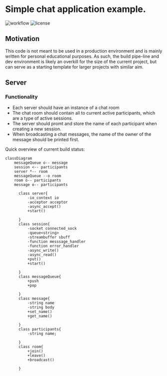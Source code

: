 # Simple chat application example.

![workflow](https://github.com/Deftextra/chat-server/workflows/chat-server%20build/badge.svg)
![license](https://camo.githubusercontent.com/bef6126309622c5d9e6e82cfe41b88a78a8ccf71/68747470733a2f2f696d672e736869656c64732e696f2f6769746875622f6c6963656e73652f686f73706974616c72756e2f686f73706974616c72756e)


## Motivation
This code is not meant to be used in a production environment and is mainly written
for personal educational purposes. As such, the build pipe-line and dev environment
is likely an overkill for the size of the current project, but can serve as a starting template for larger projects with similar aim.

## Server
### Functionality
* Each server should have an instance of a chat room
* The chat room should contain all to current active participants, which are a type of active sessions.
* The server should promt and store the name of each participant when creating a new session.
* When broadcasting a chat messages, the name of the owner of the message should be printed first.

Quick overview of current build status:

```mermaid
classDiagram
    messageQueue o-- message
    session <-- participants
    server *-- room
    messageQueue --o room
    room o-- participants
    message o-- participants

      class server{
          -io_context io
          -acceptor acceptor
          -async_accept()
          +start()
  
      }
      class session{
          -socket connected_sock
          -queue<string>
          -streambuffer sbuff
          -function messsage_handler
          -function error_handler
          -async_write()
          -async_read()
          +put()
          +start()
          
      }
      class messageQueue{
          +push
          +pop
          
      }
      class message{
          -string name
          -string body
          +set_name()
          +get_name()
          
      }
      class participants{
          -string name;
          
      }
      class room{
          +join()
          +leave()
          +broadcast()
          
      }

